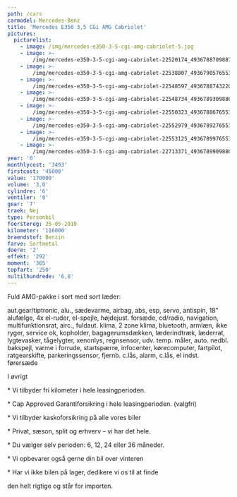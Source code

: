 ```yaml
---
path: /cars
carmodel: Mercedes-Benz
title: 'Mercedes E350 3,5 CGi AMG Cabriolet'
pictures:
  picturelist:
    - image: /img/mercedes-e350-3-5-cgi-amg-cabriolet-5.jpg
    - image: >-
        /img/mercedes-e350-3-5-cgi-amg-cabriolet-22520174_493678870988705_6217093832221091832_o.jpg
    - image: >-
        /img/mercedes-e350-3-5-cgi-amg-cabriolet-22538807_493679057655353_3119002132310711943_o.jpg
    - image: >-
        /img/mercedes-e350-3-5-cgi-amg-cabriolet-22548597_493678874322038_3044463994989859696_o.jpg
    - image: >-
        /img/mercedes-e350-3-5-cgi-amg-cabriolet-22548734_493678930988699_8953699761004981834_o.jpg
    - image: >-
        /img/mercedes-e350-3-5-cgi-amg-cabriolet-22550323_493678867655372_7258972026022402567_o.jpg
    - image: >-
        /img/mercedes-e350-3-5-cgi-amg-cabriolet-22552979_493678927655366_867409914313332469_o.jpg
    - image: >-
        /img/mercedes-e350-3-5-cgi-amg-cabriolet-22553125_493678997655359_2804091354089130028_o.jpg
    - image: >-
        /img/mercedes-e350-3-5-cgi-amg-cabriolet-22713371_493678990988693_4904721637357496668_o.jpg
year: '0'
monthlycost: '3493'
firstcost: '45000'
value: '170000'
volume: '3,0'
cylindre: '6'
ventiler: '0'
gear: '7'
traek: Nej
type: Personbil
foerstereg: 25-05-2010
kilometer: '116000'
braendstof: Benzin
farve: Sortmetal
doere: '2'
effekt: '292'
moment: '365'
topfart: '250'
nultilhundrede: '6,8'
---
```

Fuld AMG-pakke i sort med sort læder:



aut.gear/tiptronic, alu., sædevarme, airbag, abs, esp, servo, antispin, 18\" alufælge, 4x el-ruder, el-spejle, højdejust. forsæde, cd/radio, navigation, multifunktionsrat, airc., fuldaut. klima, 2 zone klima, bluetooth, armlæn, ikke ryger, service ok, kopholder, bagagerumsdækken, læderindtræk, læderrat, lygtevasker, tågelygter, xenonlys, regnsensor, udv. temp. måler, auto. nedbl. bakspejl, varme i forrude, startspærre, infocenter, kørecomputer, fartpilot, ratgearskifte, parkeringssensor, fjernb. c.lås, alarm, c.lås, el indst. førersæde



I øvrigt  

\* Vi tilbyder fri kilometer i hele leasingperioden.  

\* Cap Approved Garantiforsikring i hele leasingperioden. (valgfri)  

\* Vi tilbyder kaskoforsikring på alle vores biler  

\* Privat, sæson, split og erhverv – vi har det hele.  

\* Du vælger selv perioden: 6, 12, 24 eller 36 måneder.  

\* Vi opbevarer også gerne din bil over vinteren  

\* Har vi ikke bilen på lager, dedikere vi os til at finde   

den helt rigtige og står for importen.
